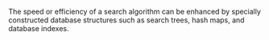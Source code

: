 The speed or efficiency of a search algorithm can be enhanced by specially constructed database structures such as search trees, hash maps, and database indexes.
